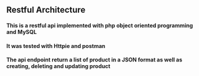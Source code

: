 ## Restful Architecture 
#### This is a restful api implemented with php object oriented programming and MySQL

#### It was tested with Httpie and postman

#### The api endpoint return a list of product in a JSON format as well as creating, deleting and updating product
